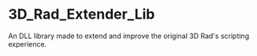 # 3D_Rad_Extender_Lib
An DLL library made to extend and improve the original 3D Rad's scripting experience.
